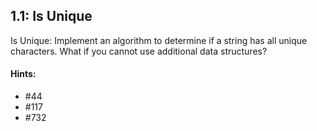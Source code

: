 ## 1.1: Is Unique

Is Unique: Implement an algorithm to determine if a string has all unique characters. What if you cannot use additional data structures?

#### Hints:
- #44
- #117
- #732